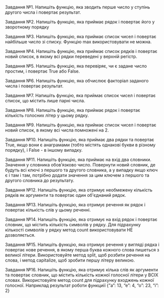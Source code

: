 
Завдання №1. Напишіть функцію, яка зводить перше число у ступінь другого числа і повертає результат.


Завдання №2. Напишіть функцію, яка приймає рядок і повертає його у зворотному порядку


Завдання №3. Напишіть функцію, яка приймає список чисел і повертає найбільше число зі списку.
Функцію max використовувати не можна.


Завдання №4. Напишіть функцію, яка приймає список рядків і повертає новий список, в якому всі рядки
переведені у верхній регістр.


Завдання №5. Напишіть функцію, яка перевіряє, чи є задане число простим, і повертає True або False.


Завдання №6. Напишіть функцію, яка обчислює факторіал заданого числа і повертає результат.


Завдання №7. Напишіть функцію, яка приймає список чисел і повертає список, що містить лише парні числа.


Завдання №8. Напишіть функцію, яка приймає рядок і повертає кількість голосних літер у цьому рядку.


Завдання №9. Напишіть функцію, яка приймає список чисел і повертає новий список, в якому всі числа помножені на 2.


Завдання №10. Напишіть функцію, яка приймає два рядки та повертає True, якщо вони є анаграмами
(тобто містять однакові букви в різному порядку), і False - в іншому випадку.


Завдання №11. Напишіть функцію, яка приймає на вхід два словники. Значення у словника обовʼязково число.
Повернути новий словник, де будуть всі ключі з першого та другого словника, а у випадку якщо ключ
є і там і там, потрібно додати значення за цим ключем з першого та другого словника до результату.


Завдання №12. Напишіть функцію, яка отримує необмежену кількість рядків як аргументи та
повертає один об'єднаний рядок.


Завдання №13. Напишіть функцію, яка отримує речення як рядок і повертає кількість слів у цьому реченні.


Завдання №14. Напишіть функцію, яка отримує на вхід рядок і повертає словник, що містить кількість
символів у рядку. Для підрахунку кількості символів у рядку метод count використовувати НЕ дозволяється.


Завдання №15. Напишіть функцію, яка отримує речення у вигляді рядка і повертає нове речення, в якому
перша буква кожного слова пишеться з великої літери. Використовуйте метод split, щоб розбити речення
на слова, і метод capitalize, щоб зробити першу літеру великою.


Завдання №16. Напишіть функцію, яка отримує кілька слів як аргументи та повертає словник, що містить
кількість кожної голосної літери у ВСІХ словах. Використовуйте метод count для підрахунку входжень
кожної голосної. Наприклад результат роботи функциії {”a”: 13, “e”: 4, “o”: 23, “i”: 2}
